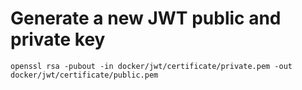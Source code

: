 # Generate a new JWT public and private key

```openssl genrsa -out docker/jwt/certificate/private.pem -aes256 4096
openssl rsa -pubout -in docker/jwt/certificate/private.pem -out docker/jwt/certificate/public.pem
```
